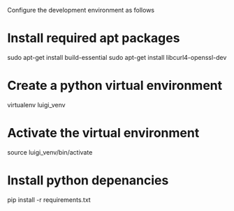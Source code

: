 Configure the development environment as follows

# Install required apt packages
sudo apt-get install build-essential 
sudo apt-get install libcurl4-openssl-dev 

# Create a python virtual environment
virtualenv luigi_venv

# Activate the virtual environment
source luigi_venv/bin/activate

# Install python depenancies
pip install -r requirements.txt